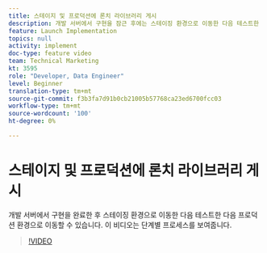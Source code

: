 ```yaml
---
title: 스테이지 및 프로덕션에 론치 라이브러리 게시
description: 개발 서버에서 구현을 잠근 후에는 스테이징 환경으로 이동한 다음 테스트한 다음 프로덕션 환경으로 이동해야 합니다. 이 비디오는 단계별 프로세스를 보여줍니다.
feature: Launch Implementation
topics: null
activity: implement
doc-type: feature video
team: Technical Marketing
kt: 3595
role: "Developer, Data Engineer"
level: Beginner
translation-type: tm+mt
source-git-commit: f3b3fa7d91b0cb21005b57768ca23ed6700fcc03
workflow-type: tm+mt
source-wordcount: '100'
ht-degree: 0%

---
```



# 스테이지 및 프로덕션에 론치 라이브러리 게시

개발 서버에서 구현을 완료한 후 스테이징 환경으로 이동한 다음 테스트한 다음 프로덕션 환경으로 이동할 수 있습니다. 이 비디오는 단계별 프로세스를 보여줍니다.

>[!VIDEO](https://video.tv.adobe.com/v/28777/?quality=12)
